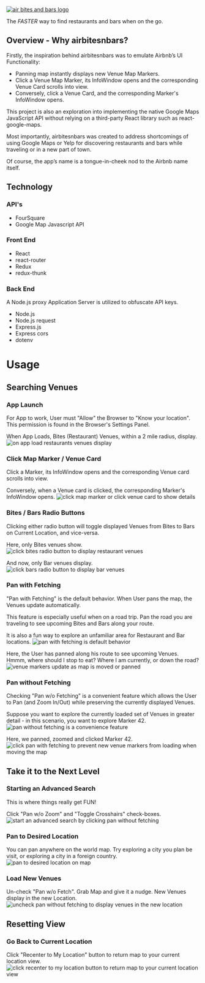 [![air bites and bars logo](https://github.com/pmkgithub/air_bites_bars_client/blob/master/src/images/abnb_logo_w_text_red_300.png)](https://airbitesnbars.herokuapp.com/)

The _FASTER_ way to find restaurants and bars when on the go.

## Overview - Why airbitesnbars?
Firstly, the inspiration behind airbitesnbars was to emulate Airbnb’s UI Functionality:
* Panning map instantly displays new Venue Map Markers.
* Click a Venue Map Marker, its InfoWindow opens and the corresponding Venue Card scrolls into view.
* Conversely, click a Venue Card, and the corresponding Marker's InfoWindow opens.

This project is also an exploration into implementing the native Google Maps JavaScript API without relying on a third-party React library such as react-google-maps.

Most importantly, airbitesnbars was created to address shortcomings of using Google Maps or Yelp for discovering restaurants and bars while traveling or in a new part of town.

Of course, the app’s name is a tongue-in-cheek nod to the Airbnb name itself.

## Technology
### API's
* FourSquare
* Google Map Javascript API

### Front End
* React
* react-router
* Redux
* redux-thunk

### Back End
A Node.js proxy Application Server is utilized to obfuscate API keys.
* Node.js
* Node.js request
* Express.js
* Express cors
* dotenv

# Usage

## Searching Venues
### App Launch
For App to work, User must "Allow" the Browser to "Know your location".  This permission is found in the Browser's Settings Panel.

When App Loads, Bites (Restaurant) Venues, within a 2 mile radius, display.
![on app load restaurants venues display](https://github.com/pmkgithub/air_bites_bars_client/blob/master/src/images/about/map_ui_01.png)

### Click Map Marker / Venue Card
Click a Marker, its InfoWindow opens and the corresponding Venue card scrolls into view.

Conversely, when a Venue card is clicked, the corresponding Marker's InfoWindow opens.
![click map marker or click venue card to show details](https://github.com/pmkgithub/air_bites_bars_client/blob/master/src/images/about/map_ui_02.png)
### Bites / Bars Radio Buttons
Clicking either radio button will toggle displayed Venues from Bites to Bars on Current Location, and vice-versa.

Here, only Bites venues show.
![click bites radio button to display restaurant venues](https://github.com/pmkgithub/air_bites_bars_client/blob/master/src/images/about/map_ui_03_01.png)


And now, only Bar venues display.
![click bars radio button to display bar venues](https://github.com/pmkgithub/air_bites_bars_client/blob/master/src/images/about/map_ui_03_02.png)

### Pan with Fetching
"Pan with Fetching" is the default behavior. When User pans the map, the Venues update automatically.

This feature is especially useful when on a road trip.  Pan the road you are traveling to see upcoming Bites and Bars along your route.

It is also a fun way to explore an unfamiliar area for Restaurant and Bar locations.
![pan with fetching is default behavior](https://github.com/pmkgithub/air_bites_bars_client/blob/master/src/images/about/map_ui_04_01.png)

Here, the User has panned along his route to see upcoming Venues.  Hmmm, where should I stop to eat? Where I am currently, or down the road?
![venue markers update as map is moved or panned](https://github.com/pmkgithub/air_bites_bars_client/blob/master/src/images/about/map_ui_04_02.png)


### Pan without Fetching
Checking "Pan w/o Fetching" is a convenient feature which allows the User to Pan (and Zoom In/Out) while preserving the currently displayed Venues.

Suppose you want to explore the currently loaded set of Venues in greater detail - in this scenario, you want to explore Marker 42.
![pan without fetching is a convenience feature](https://github.com/pmkgithub/air_bites_bars_client/blob/master/src/images/about/map_ui_05_01.png)

Here, we panned, zoomed and clicked Marker 42.
![click pan with fetching to prevent new venue markers from loading when moving the map](https://github.com/pmkgithub/air_bites_bars_client/blob/master/src/images/about/map_ui_05_02.png)

## Take it to the Next Level
### Starting an Advanced Search
This is where things really get FUN!

Click "Pan w/o Zoom" and "Toggle Crosshairs" check-boxes.
![start an advanced search by clicking pan without fetching](https://github.com/pmkgithub/air_bites_bars_client/blob/master/src/images/about/map_ui_06.png)

### Pan to Desired Location
You can pan anywhere on the world map. Try exploring a city you plan be visit, or exploring a city in a foreign country.
![pan to desired location on map](https://github.com/pmkgithub/air_bites_bars_client/blob/master/src/images/about/map_ui_07.png)

### Load New Venues
Un-check "Pan w/o Fetch". Grab Map and give it a nudge.  New Venues display in the new Location.
![uncheck pan without fetching to display venues in the new location](https://github.com/pmkgithub/air_bites_bars_client/blob/master/src/images/about/map_ui_08.png)

## Resetting View

### Go Back to Current Location
Click "Recenter to My Location" button to return map to your current location view.
![click recenter to my location button to return map to your current location view](https://github.com/pmkgithub/air_bites_bars_client/blob/master/src/images/about/map_ui_09.png)
